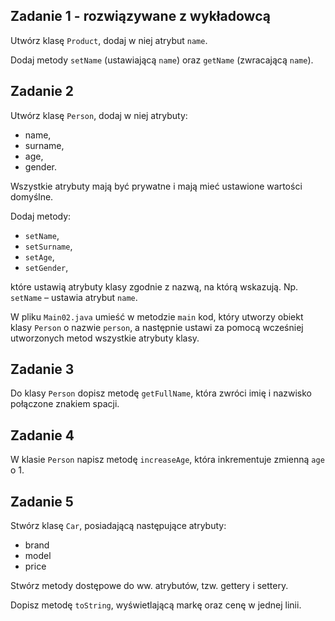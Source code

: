 ## Zadanie 1 - rozwiązywane z wykładowcą

Utwórz klasę `Product`, dodaj w niej atrybut `name`. 

Dodaj metody `setName` (ustawiającą `name`)  oraz `getName` (zwracającą `name`).



## Zadanie 2

Utwórz klasę `Person`, dodaj w niej atrybuty:

- name,
- surname,
- age,
- gender.

Wszystkie atrybuty mają być prywatne i mają mieć ustawione wartości domyślne.

Dodaj metody:  
- `setName`,
- `setSurname`,
- `setAge`,
- `setGender`,  

które ustawią atrybuty klasy zgodnie z nazwą, na którą wskazują.
Np. `setName` – ustawia atrybut `name`.

W pliku `Main02.java` umieść w metodzie `main` kod, który utworzy obiekt klasy `Person` o nazwie `person`, a następnie
ustawi za pomocą wcześniej utworzonych metod wszystkie atrybuty klasy.



## Zadanie 3

Do klasy `Person` dopisz metodę `getFullName`, która zwróci imię i nazwisko połączone znakiem spacji.



## Zadanie 4

W klasie `Person` napisz metodę `increaseAge`, która inkrementuje zmienną `age` o 1.



## Zadanie 5

Stwórz klasę `Car`, posiadającą następujące atrybuty:

- brand
- model
- price

Stwórz metody dostępowe do ww. atrybutów, tzw. gettery i settery.

Dopisz metodę `toString`, wyświetlającą markę oraz cenę w jednej linii.

